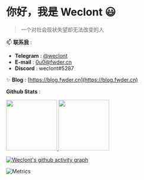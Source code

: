 # 你好，我是 Weclont 😃 

> 一个对社会现状失望却无法改变的人

📫 **联系我** :
  - **Telegram** : [@weclont](https://t.me/weclont)
  - **E-mail** : 0u0@fwder.cn
  - **Discord** : weclont#5287

✨ **Blog** : [https://blog.fwder.cn](https://blog.fwder.cn)

**Github Stats** :
 
<a href="https://github.com/anuraghazra/github-readme-stats">
<img align="" height="137px" src="https://github-readme-stats.vercel.app/api?username=fwder&hide_title=true&hide_border=true&show_icons=true&include_all_commits=true&line_height=21&bg_color=0,EC6C6C,FFD479,FFFC79,73FA79&theme=graywhite&locale=cn" />
</a>

<img align="" height="137px" src="https://github-readme-stats.vercel.app/api/top-langs/?username=fwder&hide_title=true&hide_border=true&layout=compact&bg_color=0,73FA79,73FDFF,D783FF&theme=graywhite&locale=cn" />

 [![Weclont's github activity graph](https://activity-graph.herokuapp.com/graph?username=fwder&theme=minimal)](https://github.com/ashutosh00710/github-readme-activity-graph)

![Metrics](https://metrics.lecoq.io/fwder?template=classic&isocalendar=1&isocalendar.duration=full-year)

<img src="https://api.xecades.xyz/api?&img=1&quote=%E6%AD%A4%E7%94%9F%E6%97%A0%E6%82%94%E5%85%A5%E4%B8%9C%E6%96%B9%EF%BC%8C%E6%9D%A5%E4%B8%96%E6%84%BF%E7%94%9F%E5%B9%BB%E6%83%B3%E4%B9%A1" alt>

 <img src="https://api.fwder.cn/pic" alt>



